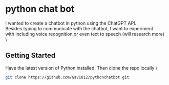 # python chat bot
I wanted to create a chatbot in python using the ChatGPT API. \
Besides typing to communicate with the chatbot, I want to experiment \
with including voice recognition or even text to speech (will research more) \

## Getting Started
Have the latest version of Python installed. Then clone the repo locally \
```bash
git clone https://github.com/Gav1012/pythonchatbot.git
```